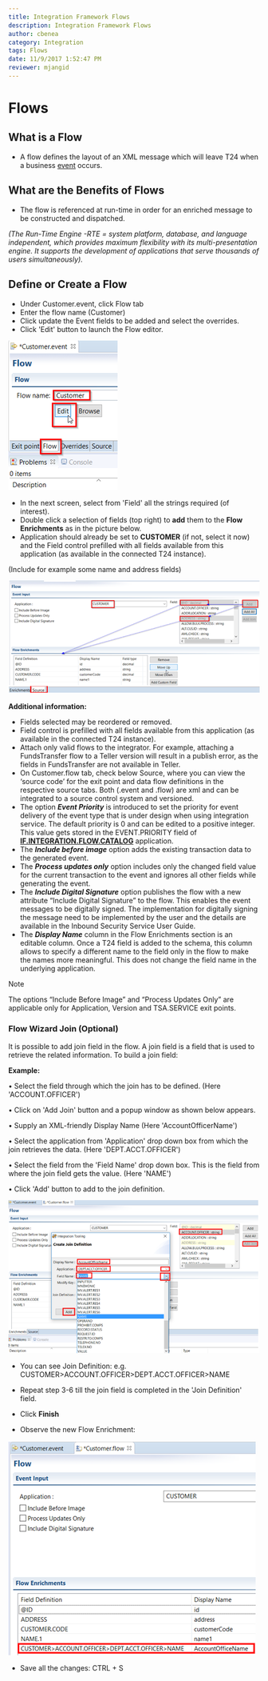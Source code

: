 ```yaml
---
title: Integration Framework Flows
description: Integration Framework Flows
author: cbenea
category: Integration
tags: Flows
date: 11/9/2017 1:52:47 PM 
reviewer: mjangid
---
```

# Flows

## What is a Flow

 - A flow defines the layout of an XML message which will leave T24 when a business [event](../integration/events.md) occurs. 

## What are the Benefits of Flows

- The flow is referenced at run-time in order for an enriched message to be constructed and dispatched.

*(The Run-Time Engine -RTE = system platform, database, and language independent, which provides maximum flexibility with its multi-presentation engine. It supports the development of applications that serve thousands of users simultaneously).*


## Define or Create a Flow

 - Under Customer.event, click Flow tab
 - Enter the flow name (Customer)
 - Click update the Event fields to be added and select the overrides.
 - Click 'Edit' button to launch the Flow editor. 

![edit flow customer](./images/edit-flow-customer.png)

 - In the next screen, select from 'Field' all the strings required (of interest). 
 - Double click a selection of fields (top right) to **add** them to the **Flow Enrichments** as in the picture below.
 - Application should already be set to **CUSTOMER** (if not, select it now) and the Field control prefilled with all fields available from this application (as available in the connected T24 instance).

(Include for example some name and address fields)


![flow enrichment customer](./images/flow-enrichment-customer.png)

**Additional information:**
  - Fields selected may be reordered or removed.
  - Field control is prefilled with all fields available from this application (as available in the connected T24 instance). 
  - Attach only valid flows to the integrator. For example, attaching a FundsTransfer flow to a Teller version will result in a publish error, as the fields in FundsTransfer are not available in Teller.
  - On Customer.flow tab, check below Source, where you can view the ‘source code’ for the exit point and data flow definitions in the respective source tabs. Both (.event and .flow) are xml and can be integrated to a source control system and versioned.
  - The option ***Event Priority*** is introduced to set the priority for event delivery of the event type that is under design when using integration service. The default priority is 0 and can be edited to a positive integer. This value gets stored in the EVENT.PRIORITY field of [**IF.INTEGRATION.FLOW.CATALOG**](glossary.md#catalog) application.
  - The ***Include before image*** option adds the existing transaction data to the generated event.
  - The ***Process updates only*** option includes only the changed field value for the current transaction to the event and ignores all other fields while generating the event.
  - The ***Include Digital Signature*** option publishes the flow with a new attribute “Include Digital Signature” to the flow. This enables the event messages to be digitally signed. The implementation for digitally signing the message need to be implemented by the user and the details are available in the Inbound Security Service User Guide.
  - The ***Display Name*** column in the Flow Enrichments section is an editable column. Once a T24 field is added to the schema, this column allows to specify a different name to the field only in the flow to make the names more meaningful. This does not change the field name in the underlying application.

> [!Note]
> The options “Include Before Image” and “Process Updates Only” are applicable only for Application, Version and TSA.SERVICE exit points.
> 

### Flow Wizard Join (Optional)

It is possible to add join field in the flow. A join field is a field that is used to retrieve the related information. To build a join field:

**Example:**

•	Select the field through which the join has to be defined. (Here 'ACCOUNT.OFFICER')

•	Click on 'Add Join' button and a popup window as shown below appears.

•	Supply an XML-friendly Display Name (Here 'AccountOfficerName')

•	Select the application from 'Application' drop down box from which the join retrieves the data. (Here 'DEPT.ACCT.OFFICER')

•	Select the field from the 'Field Name' drop down box. This is the field from where the join field gets the value. (Here 'NAME')

•	Click 'Add' button to add to the join definition.

![wizard join customer flow](./images/flow-wizard-join-customer.png)

 - You can see Join Definition: e.g. CUSTOMER>ACCOUNT.OFFICER>DEPT.ACCT.OFFICER>NAME
 
 - Repeat step 3-6 till the join field is completed in the 'Join Definition' field.

 - Click **Finish**

 - Observe the new Flow Enrichment:

![new flow enrichment](./images/new-flow-enrichment.png)

- Save all the changes: CTRL + S




 
